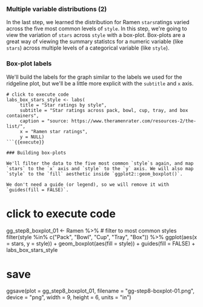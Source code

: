 ### Multiple variable distributions (2)

In the last step, we learned the distribution for Ramen `stars`ratings varied across the five most common levels of `style`. In this step, we're going to view the variation of `stars` across `style` with a box-plot. Box-plots are a great way of viewing the summary statistcs for a numeric variable (like `stars`) across multiple levels of a categorical variable (like `style`).

### Box-plot labels

We'll build the labels for the graph similar to the labels we used for the ridgeline plot, but we'll be a little more explicit with the `subtitle` and `x` axis.

```
# click to execute code
labs_box_stars_style <- labs(
     title = "Star ratings by style",  
     subtitle = "Star ratings across pack, bowl, cup, tray, and box containers",
     caption = "source: https://www.theramenrater.com/resources-2/the-list/",
     x = "Ramen star ratings", 
     y = NULL) 
```{{execute}}

### Building box-plots

We'll filter the data to the five most common `style`s again, and map `stars` to the `x` axis and `style` to the `y` axis. We will also map `style` to the `fill` aesthetic inside `ggplot2::geom_boxplot()`.

We don't need a guide (or legend), so we will remove it with `guides(fill = FALSE)`.

```
# click to execute code
gg_step8_boxplot_01 <- Ramen %>% 
    # filter to most common styles
  filter(style %in% c("Pack", "Bowl",
                      "Cup", "Tray", "Box")) %>%
  ggplot(aes(x = stars, y = style)) + 
  geom_boxplot(aes(fill = style)) +
  guides(fill = FALSE) + 
  labs_box_stars_style
# save
ggsave(plot = gg_step8_boxplot_01,
       filename = "gg-step8-boxplot-01.png",
       device = "png",
       width = 9,
       height = 6,
       units = "in")
```{{execute}}
